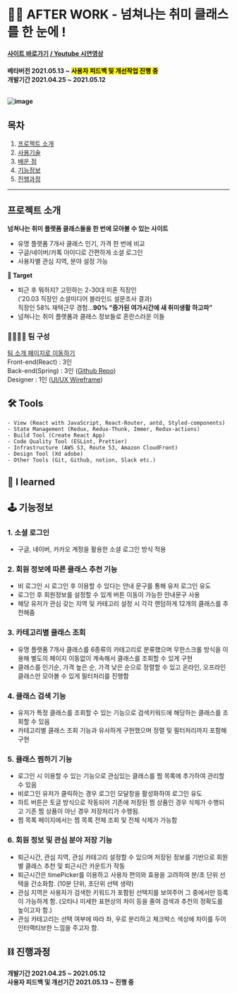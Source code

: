 # 🤹‍♀️ AFTER WORK - 넘쳐나는 취미 클래스를 한 눈에 !

<h4><a href="https://afterwork.co.kr/" target="_blank">사이트 바로가기</a> <a href="" target="_blank"> / Youtube 시연영상</a><h4>

베타버전 2021.05.13 ~ <mark style='background-color: yellow'>사용자 피드백 및 개선작업 진행 중</mark>
<br/>
개발기간 2021.04.25 ~ 2021.05.12
<br/>
<br/>

![image](https://user-images.githubusercontent.com/68773118/118111208-57345c80-b41e-11eb-948a-982b78a7bc50.png)

## 목차

1. [프로젝트 소개](#프로젝트-소개)
2. [사용기술](#-tools)<br/>
3. [배운 점](#-i-learned)<br/>
4. [기능정보](#-기능정보)<br/>
5. [진행과정](#-진행과정)<br/>

---

## 프로젝트 소개

**넘쳐나는 취미 플랫폼 클래스들을 한 번에 모아볼 수 있는 사이트**

- 유명 플랫폼 7개사 클래스 인기, 가격 한 번에 비교
- 구글/네이버/카톡 아이디로 간편하게 소셜 로그인
- 사용자별 관심 지역, 분야 설정 가능

**🎯 Target**

- 퇴근 후 뭐하지? 고민하는 2-30대 미혼 직장인 <br/> ('20.03 직장인 소셜미디어 블라인드 설문조사 결과) <br/> 직장인 58% 재택근무 경험…**90% “증가된 여가시간에 새 취미생활 하고파”** 
- 넘쳐나는 취미 플랫폼과 클래스 정보들로 혼란스러운 이들

### 👨‍👩‍👧‍👧 팀 구성

[팀 소개 페이지로 이동하기](https://www.notion.so/AFTER-WORK-f6996fa9da9448928340463d6f5bd851) <br/>
Front-end(React) : 3인 <br/>
Back-end(Spring) : 3인 ([Github Repo](https://github.com/seongbinko/afterwork)) <br/>
Designer : 1인 ([UI/UX Wireframe](https://xd.adobe.com/view/6930efb5-2686-4843-921c-c8a87578a9e6-3c63/grid)) <br/>

## 🛠 Tools

```
- View (React with JavaScript, React-Router, antd, Styled-components)
- State Management (Redux, Redux-Thunk, Immer, Redux-actions)
- Build Tool (Create React App)
- Code Quality Tool (ESLint, Prettier)
- Infrastructure (AWS S3, Route 53, Amazon CloudFront)
- Design Tool (Xd adobe)
- Other Tools (Git, Github, notion, Slack etc.)
```

## 🔎 I learned

## 🕹 기능정보

### 1. 소셜 로그인

- 구글, 네이버, 카카오 계정을 활용한 소셜 로그인 방식 적용

### 2. 회원 정보에 따른 클래스 추천 기능

- 비 로그인 시 로그인 후 이용할 수 있다는 안내 문구를 통해 유저 로그인 유도
- 로그인 후 회원정보를 설정할 수 있게 버튼 이동이 가능한 안내문구 사용
- 해당 유저가 관심 갖는 지역 및 카테고리 설정 시 각각 랜덤하게 12개의 클래스를 추천해줌

### 3. 카테고리별 클래스 조회

- 유명 플랫폼 7개사 클래스를 6종류의 카테고리로 분류했으며 무한스크롤 방식을 이용해 별도의 페이지 이동없이 계속해서 클래스를 조회할 수 있게 구현
- 클래스를 인기순, 가격 높은 순, 가격 낮은 순으로 정렬할 수 있고 온라인, 오프라인 클래스만 모아볼 수 있게 필터처리를 진행함

### 4. 클래스 검색 기능

- 유저가 특정 클래스를 조회할 수 있는 기능으로 검색키워드에 해당하는 클래스를 조회할 수 있음
- 카테고리별 클래스 조회 기능과 유사하게 구현했으며 정렬 및 필터처리까지 포함해 구현

### 5. 클래스 찜하기 기능

- 로그인 시 이용할 수 있는 기능으로 관심있는 클래스를 찜 목록에 추가하여 관리할 수 있음
- 비로그인 유저가 클릭하는 경우 로그인 모달창을 활성화하여 로그인 유도
- 하트 버튼은 토글 방식으로 작동되어 기존에 저장된 찜 상품인 경우 삭제가 수행되고 기존 찜 상품이 아닌 경우 저장처리가 수행됨.
- 찜 목록 페이지에서는 찜 목록 전체 조회 및 전체 삭제가 가능함

### 6. 회원 정보 및 관심 분야 저장 기능

- 퇴근시간, 관심 지역, 관심 카테고리 설정할 수 있으며 저장된 정보를 기반으로 회원별 클래스 추천 및 퇴근시간 카운트가 작동
- 퇴근시간은 timePicker를 이용하고 사용자 편의와 효용을 고려하여 분/초 단위 선택을 간소화함. (10분 단위, 초단위 선택 생략) 
- 관심 지역은 사용자가 검색한 키워드가 포함된 선택지를 보여주어 그 중에서만 등록이 가능하게 함. (오타나 미세한 표현상의 차이 등을 줄여 검색과 추천의 정확도를 높이고자 함.)
- 관심 카테고리는 선택 여부에 따라 좌, 우로 분리하고 체크박스 색상에 차이를 두어 인터랙티브한 느낌을 주고자 함.

## ⛓ 진행과정

**개발기간 2021.04.25 ~ 2021.05.12** <br/>
**사용자 피드백 및 개선기간 2021.05.13 ~ 진행 중**
<br/>
